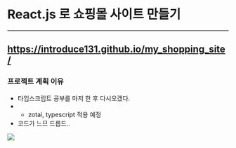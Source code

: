 # React.js 로 쇼핑몰 사이트 만들기
-------------------------------------------
https://introduce131.github.io/my_shopping_site/
-------------------------------------------
### 프로젝트 계획 이유
- 타입스크립트 공부를 마저 한 후 다시오겠다.
- + zotai, typescript 적용 예정
- 코드가 느므 드릅드..

<img src="https://media.tenor.com/pGGMMerDTxkAAAAC/laugh-funny.gif" autoplay/>
